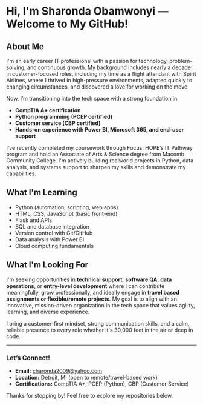 # Hi, I'm Sharonda Obamwonyi — Welcome to My GitHub!

## About Me

I'm an early career IT professional with a passion for technology, problem-solving, and continuous growth. My background includes nearly a decade in customer-focused roles, including my time as a flight attendant with Spirit Airlines, where I thrived in high-pressure environments, adapted quickly to changing circumstances, and discovered a love for working on the move.

Now, I’m transitioning into the tech space with a strong foundation in:

- **CompTIA A+ certification** 
- **Python programming (PCEP certified)**
- **Customer service (CBP certified)**
- **Hands-on experience with Power BI, Microsoft 365, and end-user support**

I’ve recently completed my coursework through Focus: HOPE’s IT Pathway program and hold an Associate of Arts & Science degree from Macomb Community College. I'm actively building realworld projects in Python, data analysis, and systems support to sharpen my skills and demonstrate my capabilities.

## What I'm Learning

- Python (automation, scripting, web apps)
- HTML, CSS, JavaScript (basic front-end)
- Flask and APIs
- SQL and database integration
- Version control with Git/GitHub
- Data analysis with Power BI
- Cloud computing fundamentals

## What I'm Looking For

I'm seeking opportunities in **technical support**, **software QA**, **data operations**, or **entry-level development** where I can contribute meaningfully, grow professionally, and ideally engage in **travel based assignments or flexible/remote projects**. My goal is to align with an innovative, mission-driven organization in the tech space that values agility, learning, and diverse experience.

I bring a customer-first mindset, strong communication skills, and a calm, reliable presence to every role whether it's 30,000 feet in the air or deep in code.

---

### Let’s Connect!

- **Email:** charonda2009@yahoo.com  
- **Location:** Detroit, MI (open to remote/travel-based work)
- **Certifications:** CompTIA A+, PCEP (Python), CBP (Customer Service)

Thanks for stopping by! Feel free to explore my repositories below.

